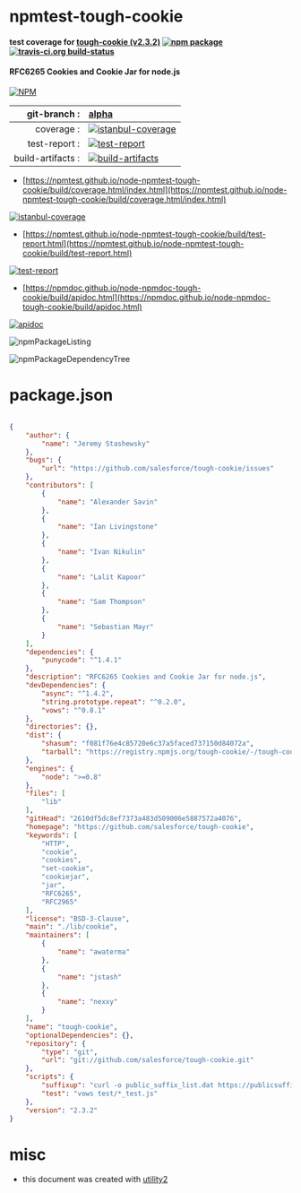 # npmtest-tough-cookie

#### test coverage for  [tough-cookie (v2.3.2)](https://github.com/salesforce/tough-cookie)  [![npm package](https://img.shields.io/npm/v/npmtest-tough-cookie.svg?style=flat-square)](https://www.npmjs.org/package/npmtest-tough-cookie) [![travis-ci.org build-status](https://api.travis-ci.org/npmtest/node-npmtest-tough-cookie.svg)](https://travis-ci.org/npmtest/node-npmtest-tough-cookie)

#### RFC6265 Cookies and Cookie Jar for node.js

[![NPM](https://nodei.co/npm/tough-cookie.png?downloads=true&downloadRank=true&stars=true)](https://www.npmjs.com/package/tough-cookie)

| git-branch : | [alpha](https://github.com/npmtest/node-npmtest-tough-cookie/tree/alpha)|
|--:|:--|
| coverage : | [![istanbul-coverage](https://npmtest.github.io/node-npmtest-tough-cookie/build/coverage.badge.svg)](https://npmtest.github.io/node-npmtest-tough-cookie/build/coverage.html/index.html)|
| test-report : | [![test-report](https://npmtest.github.io/node-npmtest-tough-cookie/build/test-report.badge.svg)](https://npmtest.github.io/node-npmtest-tough-cookie/build/test-report.html)|
| build-artifacts : | [![build-artifacts](https://npmtest.github.io/node-npmtest-tough-cookie/glyphicons_144_folder_open.png)](https://github.com/npmtest/node-npmtest-tough-cookie/tree/gh-pages/build)|

- [https://npmtest.github.io/node-npmtest-tough-cookie/build/coverage.html/index.html](https://npmtest.github.io/node-npmtest-tough-cookie/build/coverage.html/index.html)

[![istanbul-coverage](https://npmtest.github.io/node-npmtest-tough-cookie/build/screenCapture.buildCi.browser.%252Ftmp%252Fbuild%252Fcoverage.lib.html.png)](https://npmtest.github.io/node-npmtest-tough-cookie/build/coverage.html/index.html)

- [https://npmtest.github.io/node-npmtest-tough-cookie/build/test-report.html](https://npmtest.github.io/node-npmtest-tough-cookie/build/test-report.html)

[![test-report](https://npmtest.github.io/node-npmtest-tough-cookie/build/screenCapture.buildCi.browser.%252Ftmp%252Fbuild%252Ftest-report.html.png)](https://npmtest.github.io/node-npmtest-tough-cookie/build/test-report.html)

- [https://npmdoc.github.io/node-npmdoc-tough-cookie/build/apidoc.html](https://npmdoc.github.io/node-npmdoc-tough-cookie/build/apidoc.html)

[![apidoc](https://npmdoc.github.io/node-npmdoc-tough-cookie/build/screenCapture.buildCi.browser.%252Ftmp%252Fbuild%252Fapidoc.html.png)](https://npmdoc.github.io/node-npmdoc-tough-cookie/build/apidoc.html)

![npmPackageListing](https://npmtest.github.io/node-npmtest-tough-cookie/build/screenCapture.npmPackageListing.svg)

![npmPackageDependencyTree](https://npmtest.github.io/node-npmtest-tough-cookie/build/screenCapture.npmPackageDependencyTree.svg)



# package.json

```json

{
    "author": {
        "name": "Jeremy Stashewsky"
    },
    "bugs": {
        "url": "https://github.com/salesforce/tough-cookie/issues"
    },
    "contributors": [
        {
            "name": "Alexander Savin"
        },
        {
            "name": "Ian Livingstone"
        },
        {
            "name": "Ivan Nikulin"
        },
        {
            "name": "Lalit Kapoor"
        },
        {
            "name": "Sam Thompson"
        },
        {
            "name": "Sebastian Mayr"
        }
    ],
    "dependencies": {
        "punycode": "^1.4.1"
    },
    "description": "RFC6265 Cookies and Cookie Jar for node.js",
    "devDependencies": {
        "async": "^1.4.2",
        "string.prototype.repeat": "^0.2.0",
        "vows": "^0.8.1"
    },
    "directories": {},
    "dist": {
        "shasum": "f081f76e4c85720e6c37a5faced737150d84072a",
        "tarball": "https://registry.npmjs.org/tough-cookie/-/tough-cookie-2.3.2.tgz"
    },
    "engines": {
        "node": ">=0.8"
    },
    "files": [
        "lib"
    ],
    "gitHead": "2610df5dc8ef7373a483d509006e5887572a4076",
    "homepage": "https://github.com/salesforce/tough-cookie",
    "keywords": [
        "HTTP",
        "cookie",
        "cookies",
        "set-cookie",
        "cookiejar",
        "jar",
        "RFC6265",
        "RFC2965"
    ],
    "license": "BSD-3-Clause",
    "main": "./lib/cookie",
    "maintainers": [
        {
            "name": "awaterma"
        },
        {
            "name": "jstash"
        },
        {
            "name": "nexxy"
        }
    ],
    "name": "tough-cookie",
    "optionalDependencies": {},
    "repository": {
        "type": "git",
        "url": "git://github.com/salesforce/tough-cookie.git"
    },
    "scripts": {
        "suffixup": "curl -o public_suffix_list.dat https://publicsuffix.org/list/public_suffix_list.dat && ./generate-pubsuffix.js",
        "test": "vows test/*_test.js"
    },
    "version": "2.3.2"
}
```



# misc
- this document was created with [utility2](https://github.com/kaizhu256/node-utility2)
